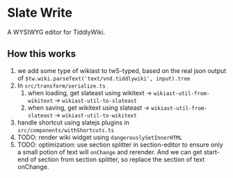 # Slate Write

A WYSIWYG editor for TiddlyWiki.

## How this works

1. we add some type of wikiast to tw5-typed, based on the real json output of `$tw.wiki.parseText('text/vnd.tiddlywiki', input).tree`
1. In `src/transform/serialize.ts`
    1. when loading, get slateast using wikitext -> `wikiast-util-from-wikitext` -> `wikiast-util-to-slateast`
    1. when saving, get wikitext using slateast -> `wikiast-util-from-slateast` -> `wikiast-util-to-wikitext`
1. handle shortcut using slatejs plugins in `src/components/withShortcuts.ts`
1. TODO: render wiki widget using `dangerouslySetInnerHTML`
1. TODO: optimization: use section splitter in section-editor to ensure only a small potion of text will `onChange` and rerender. And we can get start-end of section from section splitter, so replace the section of text onChange.
